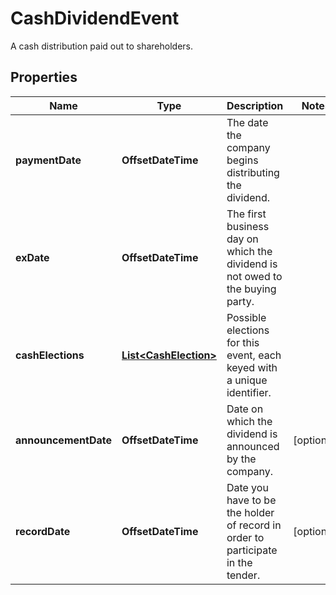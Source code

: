 

# CashDividendEvent

A cash distribution paid out to shareholders.

## Properties

| Name | Type | Description | Notes |
|------------ | ------------- | ------------- | -------------|
|**paymentDate** | **OffsetDateTime** | The date the company begins distributing the dividend. |  |
|**exDate** | **OffsetDateTime** | The first business day on which the dividend is not owed to the buying party. |  |
|**cashElections** | [**List&lt;CashElection&gt;**](CashElection.md) | Possible elections for this event, each keyed with a unique identifier. |  |
|**announcementDate** | **OffsetDateTime** | Date on which the dividend is announced by the company. |  [optional] |
|**recordDate** | **OffsetDateTime** | Date you have to be the holder of record in order to participate in the tender. |  [optional] |



